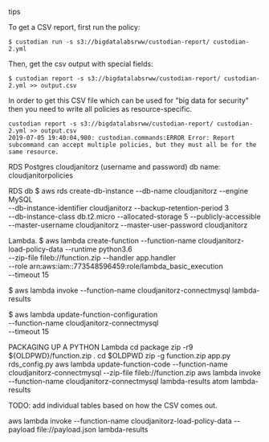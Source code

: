 tips

To get a CSV report, first run the policy:
```
$ custodian run -s s3://bigdatalabsrww/custodian-report/ custodian-2.yml
```

Then, get the csv output with special fields:
```
$ custodian report -s s3://bigdatalabsrww/custodian-report/ custodian-2.yml >> output.csv
```

In order to get this CSV file which can be used for "big data for security" then you need to write all policies as resource-specific.

```
custodian report -s s3://bigdatalabsrww/custodian-report/ custodian-2.yml >> output.csv
2019-07-05 19:40:04,980: custodian.commands:ERROR Error: Report subcommand can accept multiple policies, but they must all be for the same resource.
```

RDS
Postgres
cloudjanitorz (username and password)
db name: cloudjanitorpolicies

RDS db
$ aws rds create-db-instance --db-name cloudjanitorz --engine MySQL \
--db-instance-identifier cloudjanitorz --backup-retention-period 3 \
--db-instance-class db.t2.micro --allocated-storage 5 --publicly-accessible \
--master-username cloudjanitorz --master-user-password cloudjanitorz

Lambda.
$ aws lambda create-function --function-name cloudjanitorz-load-policy-data --runtime python3.6 \
--zip-file fileb://function.zip --handler app.handler \
--role arn:aws:iam::773548596459:role/lambda_basic_execution \
--timeout 15

$ aws lambda invoke --function-name cloudjanitorz-connectmysql lambda-results

$ aws lambda update-function-configuration \
--function-name cloudjanitorz-connectmysql \
--timeout 15

PACKAGING UP A PYTHON Lambda
cd package
zip -r9 ${OLDPWD}/function.zip .
cd $OLDPWD
zip -g function.zip app.py rds_config.py
aws lambda update-function-code --function-name cloudjanitorz-connectmysql --zip-file fileb://function.zip
aws lambda invoke --function-name cloudjanitorz-connectmysql lambda-results
atom lambda-results

TODO: add individual tables based on how the CSV comes out.

aws lambda invoke --function-name cloudjanitorz-load-policy-data --payload file://payload.json lambda-results
